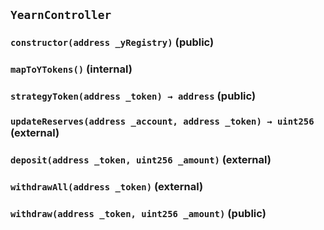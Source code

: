 ## `YearnController`






### `constructor(address _yRegistry)` (public)





### `mapToYTokens()` (internal)





### `strategyToken(address _token) → address` (public)





### `updateReserves(address _account, address _token) → uint256` (external)





### `deposit(address _token, uint256 _amount)` (external)





### `withdrawAll(address _token)` (external)





### `withdraw(address _token, uint256 _amount)` (public)








